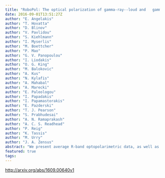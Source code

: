 ```yaml
---
title: "RoboPol: The optical polarization of gamma-ray--loud and   gamma-ray--quiet blazars"
date: 2016-09-01T13:51:27Z
author: "E. Angelakis"
author: "T. Hovatta"
author: "D. Blinov"
author: "V. Pavlidou"
author: "S. Kiehlmann"
author: "I. Myserlis"
author: "M. Boettcher"
author: "P. Mao"
author: "G. V. Panopoulou"
author: "I. Liodakis"
author: "O. G. King"
author: "M. Balokovic"
author: "A. Kus"
author: "N. Kylafis"
author: "A. Mahabal"
author: "A. Marecki"
author: "E. Paleologou"
author: "I. Papadakis"
author: "I. Papamastorakis"
author: "E. Pazderski"
author: "T. J. Pearson"
author: "S. Prabhudesai"
author: "A. N. Ramaprakash"
author: "A. C. S. Readhead"
author: "P. Reig"
author: "K. Tassis"
author: "M. Urry"
author: "J. A. Zensus"
abstract: "We present average R-band optopolarimetric data, as well as variability parameters, from the first and second RoboPol observing season. We investigate whether gamma- ray--loud and gamma-ray--quiet blazars exhibit systematic differences in their optical polarization properties. We find that gamma-ray--loud blazars have a systematically higher polarization fraction (0.092) than gamma-ray--quiet blazars (0.031), with the hypothesis of the two samples being drawn from the same distribution of polarization fractions being rejected at the 3{sigma} level. We have not found any evidence that this discrepancy is related to differences in the redshift distribution, rest-frame R-band lu- minosity density, or the source classification. The median polarization fraction versus synchrotron-peak-frequency plot shows an envelope implying that high synchrotron- peaked sources have a smaller range of median polarization fractions concentrated around lower values. Our gamma-ray--quiet sources show similar median polarization fractions although they are all low synchrotron-peaked. We also find that the random- ness of the polarization angle depends on the synchrotron peak frequency. For high synchrotron-peaked sources it tends to concentrate around preferred directions while for low synchrotron-peaked sources it is more variable and less likely to have a pre- ferred direction. We propose a scenario which mediates efficient particle acceleration in shocks and increases the helical B-field component immediately downstream of the shock."
featured: true
tags:
---
```

http://arxiv.org/abs/1609.00640v1